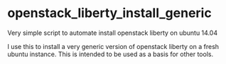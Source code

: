 # openstack_liberty_install_generic
Very simple script to automate install openstack liberty on ubuntu 14.04

I use this to install a very generic version of openstack liberty on a fresh ubuntu instance. This is intended to be used as a basis for other tools.

